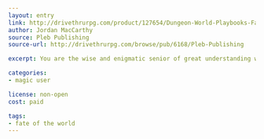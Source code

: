 ```yaml
---
layout: entry
link: http://drivethrurpg.com/product/127654/Dungeon-World-Playbooks-Fate-of-the-World-Bundle
author: Jordan MacCarthy
source: Pleb Publishing
source-url: http://drivethrurpg.com/browse/pub/6168/Pleb-Publishing

excerpt: You are the wise and enigmatic senior of great understanding who oversees the training and guidance of new adventures out on their quests across the realm.

categories:
- magic user

license: non-open
cost: paid

tags:
- fate of the world
---
```

